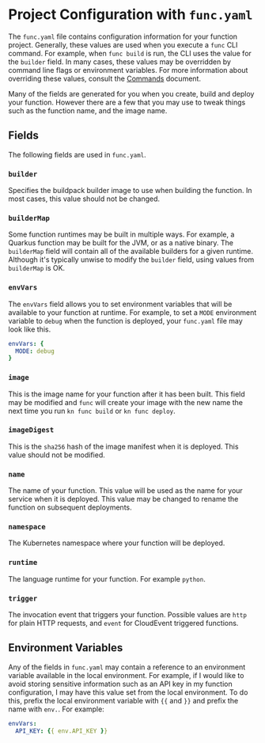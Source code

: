 # Project Configuration with `func.yaml`

The `func.yaml` file contains configuration information for your function
project. Generally, these values are used when you execute a `func` CLI
command. For example, when `func build` is run, the CLI uses the value for
the `builder` field. In many cases, these values may be overridden by
command line flags or environment variables. For more information about
overriding these values, consult the [Commands](command.md) document.

Many of the fields are generated for you when you create, build and deploy
your function. However there are a few that you may use to tweak things
such as the function name, and the image name.

## Fields

The following fields are used in `func.yaml`.

### `builder`

Specifies the buildpack builder image to use when building the function.
In most cases, this value should not be changed.

### `builderMap`

Some function runtimes may be built in multiple ways. For example, a Quarkus
function may be built for the JVM, or as a native binary. The `builderMap`
field will contain all of the available builders for a given runtime. Although
it's typically unwise to modify the `builder` field, using values from
`builderMap` is OK.

### `envVars`

The `envVars` field allows you to set environment variables that will be
available to your function at runtime. For example, to set a `MODE` environment
variable to `debug` when the function is deployed, your `func.yaml` file
may look like this.

```yaml
envVars: {
  MODE: debug
}
```

### `image`

This is the image name for your function after it has been built. This field
may be modified and `func` will create your image with the new name the next
time you run `kn func build` or `kn func deploy`.

### `imageDigest`

This is the `sha256` hash of the image manifest when it is deployed. This value
should not be modified.

### `name`

The name of your function. This value will be used as the name for your service
when it is deployed. This value may be changed to rename the function on
subsequent deployments.

### `namespace`

The Kubernetes namespace where your function will be deployed.

### `runtime`

The language runtime for your function. For example `python`.

### `trigger`

The invocation event that triggers your function. Possible values are `http`
for plain HTTP requests, and `event` for CloudEvent triggered functions.


## Environment Variables

Any of the fields in `func.yaml` may contain a reference to an environment
variable available in the local environment. For example, if I would like
to avoid storing sensitive information such as an API key in my function
configuration, I may have this value set from the local environment. To do
this, prefix the local environment variable with `{{` and `}}` and prefix
the name with `env.`. For example:

```yaml
envVars:
  API_KEY: {{ env.API_KEY }}
```

